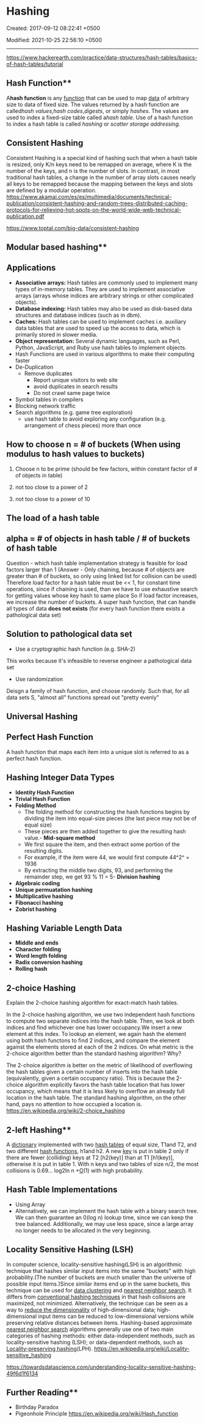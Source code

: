 # Hashing

Created: 2017-09-12 08:22:41 +0500

Modified: 2021-10-25 22:56:10 +0500

---

<https://www.hackerearth.com/practice/data-structures/hash-tables/basics-of-hash-tables/tutorial>

## Hash Function**

A**hash function** is any [function](https://en.wikipedia.org/wiki/Function_(mathematics)) that can be used to map [data](https://en.wikipedia.org/wiki/Data_(computing)) of arbitrary size to data of fixed size. The values returned by a hash function are called*hash values*,*hash codes*,*digests*, or simply *hashes*. The values are used to index a fixed-size table called a*hash table*. Use of a hash function to index a hash table is called *hashing* or *scatter storage addressing*.

## Consistent Hashing

Consistent Hashing is a special kind of hashing such that when a hash table is resized, only K/n keys need to be remapped on average, where K is the number of the keys, and n is the number of slots. In contrast, in most traditional hash tables, a change in the number of array slots causes nearly all keys to be remapped because the mapping between the keys and slots are defined by a modular operation.
<https://www.akamai.com/es/es/multimedia/documents/technical-publication/consistent-hashing-and-random-trees-distributed-caching-protocols-for-relieving-hot-spots-on-the-world-wide-web-technical-publication.pdf>

<https://www.toptal.com/big-data/consistent-hashing>

## Modular based hashing**

## Applications

- **Associative arrays:** Hash tables are commonly used to implement many types of in-memory tables. They are used to implement associative arrays (arrays whose indices are arbitrary strings or other complicated objects).
- **Database indexing:** Hash tables may also be used as disk-based data structures and database indices (such as in dbm).
- **Caches:** Hash tables can be used to implement caches i.e. auxiliary data tables that are used to speed up the access to data, which is primarily stored in slower media.
- **Object representation:** Several dynamic languages, such as Perl, Python, JavaScript, and Ruby use hash tables to implement objects.
- Hash Functions are used in various algorithms to make their computing faster
- De-Duplication
  - Remove duplicates
    - Report unique visitors to web site
    - avoid duplicates in search results
    - Do not crawl same page twice
- Symbol tables in compilers
- Blocking network traffic
- Search algorithms (e.g. game tree exploration)
  - use hash table to avoid exploring any configuration (e.g. arrangement of chess pieces) more than once

## How to choose n = # of buckets (When using modulus to hash values to buckets)

1. Choose n to be prime (should be few factors, within constant factor of # of objects in table)

2. not too close to a power of 2

3. not too close to a power of 10

## The load of a hash table

## alpha = # of objects in hash table / # of buckets of hash table

Question - which hash table implementation strategy is feasible for load factors larger than 1 (Answer - Only chaining, because # of objects are greater than # of buckets, so only using linked list for collision can be used)
Therefore load factor for a hash table must be << 1, for constant time operations, since if chaining is used, than we have to use exhaustive search for getting values whose key hash to same place
So if load factor increases, we increase the number of buckets.
A super hash function, that can handle all types of data **does not exists** (for every hash function there exists a pathological data set)

## Solution to pathological data set

- Use a cryptographic hash function (e.g. SHA-2)

This works because it's infeasible to reverse engineer a pathological data set

- Use randomization

Deisgn a family of hash function, and choose randomly. Such that, for all data sets S, "almost all" functions spread out "pretty evenly"

## Universal Hashing

## Perfect Hash Function

A hash function that maps each item into a unique slot is referred to as a perfect hash function.

## Hashing Integer Data Types

- **Identity Hash Function**
- **Trivial Hash Function**
- **Folding Method**
  - The folding method for constructing the hash functions begins by dividing the item into equal-size pieces (the last piece may not be of equal size)
  - These pieces are then added together to give the resulting hash value.-   **Mid-square method**
  - We first square the item, and then extract some portion of the resulting digits.
  - For example, if the item were 44, we would first compute 44^2^ = 1936
  - By extracting the middle two digits, 93, and performing the remainder step, we get 93 % 11 = 5-   **Division hashing**
- **Algebraic coding**
- **Unique permuatation hashing**
- **Multiplicative hashing**
- **Fibonacci hashing**
- **Zobrist hashing**

## Hashing Variable Length Data

- **Middle and ends**
- **Character folding**
- **Word length folding**
- **Radix conversion hashing**
- **Rolling hash**

## 2-choice Hashing

Explain the 2-choice hashing algorithm for exact-match hash tables.

In the 2-choice hashing algorithm, we use two independent hash functions to compute two separate indices into the hash table. Then, we look at both indices and find whichever one has lower occupancy.We insert a new element at this index. To lookup an element, we again hash the element using both hash functons to find 2 indices, and compare the element against the elements stored at each of the 2 indices.
On what metric is the 2-choice algorithm better than the standard hashing algorithm? Why?

The 2-choice algorithm is better on the metric of likelihood of overflowing the hash tables given a certain number of inserts into the hash table (equivalently, given a certain occupancy ratio). This is because the 2-choice algorithm explicitly favors the hash table location that has lower occupancy, which means that it is less likely to overflow an already full location in the hash table. The standard hashing algorithm, on the other hand, pays no attention to how occupied a location is.
<https://en.wikipedia.org/wiki/2-choice_hashing>

## 2-left Hashing**

A [dictionary](https://xlinux.nist.gov/dads/HTML/dictionary.html) implemented with two [hash tables](https://xlinux.nist.gov/dads/HTML/hashtab.html) of equal size, T1and T2, and two different [hash functions](https://xlinux.nist.gov/dads/HTML/hash.html), h1and h2. A new [key](https://xlinux.nist.gov/dads/HTML/key.html) is put in table 2 only if there are fewer (colliding) keys at T2 [h2(key)] than at T1 [h1(key)], otherwise it is put in table 1. With n keys and two tables of size n/2, the most collisions is 0.69... log2ln n +[O](https://xlinux.nist.gov/dads/HTML/bigOnotation.html)(1) with high probability.

## Hash Table Implementations

- Using Array
- Alternatively, we can implement the hash table with a binary search tree. We can then guarantee an 0(log n) lookup time, since we can keep the tree balanced. Additionally, we may use less space, since a large array no longer needs to be allocated in the very beginning.

## Locality Sensitive Hashing (LSH)

In computer science, locality-sensitive hashing(LSH) is an algorithmic technique that hashes similar input items into the same "buckets" with high probability.(The number of buckets are much smaller than the universe of possible input items.)Since similar items end up in the same buckets, this technique can be used for [data clustering](https://en.wikipedia.org/wiki/Cluster_analysis) and [nearest neighbor search](https://en.wikipedia.org/wiki/Nearest_neighbor_search). It differs from [conventional hashing techniques](https://en.wikipedia.org/wiki/Hash_function) in that hash collisions are maximized, not minimized. Alternatively, the technique can be seen as a way to [reduce the dimensionality](https://en.wikipedia.org/wiki/Dimension_reduction) of high-dimensional data; high-dimensional input items can be reduced to low-dimensional versions while preserving relative distances between items.
Hashing-based approximate [nearest neighbor search](https://en.wikipedia.org/wiki/Nearest_neighbor_search) algorithms generally use one of two main categories of hashing methods: either data-independent methods, such as locality-sensitive hashing (LSH); or data-dependent methods, such as [Locality-preserving hashing](https://en.wikipedia.org/wiki/Locality-preserving_hashing)(LPH).
<https://en.wikipedia.org/wiki/Locality-sensitive_hashing>

<https://towardsdatascience.com/understanding-locality-sensitive-hashing-49f6d1f6134>

## Further Reading**

- Birthday Paradox
- Pigeonhole Principle
<https://en.wikipedia.org/wiki/Hash_function>
